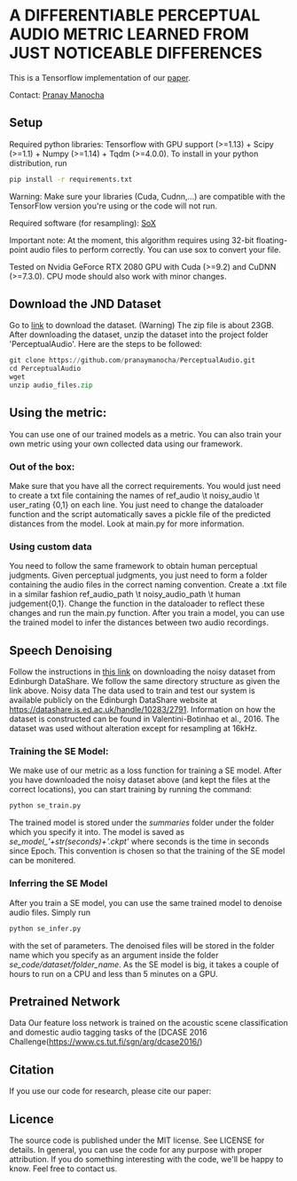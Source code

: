 # A DIFFERENTIABLE PERCEPTUAL AUDIO METRIC LEARNED FROM JUST NOTICEABLE DIFFERENCES

This is a Tensorflow implementation of our [paper](https://percepaudio.cs.princeton.edu/icassp2020_perceptual/).

Contact: [Pranay Manocha](https://www.cs.princeton.edu/~pmanocha/)

## Setup

Required python libraries: Tensorflow with GPU support (>=1.13) + Scipy (>=1.1) + Numpy (>=1.14) + Tqdm (>=4.0.0). To install in your python distribution, run

```bash
pip install -r requirements.txt
```
Warning: Make sure your libraries (Cuda, Cudnn,...) are compatible with the TensorFlow version you're using or the code will not run.

Required software (for resampling): [SoX](http://sox.sourceforge.net/)

Important note: At the moment, this algorithm requires using 32-bit floating-point audio files to perform correctly. You can use sox to convert your file.

Tested on Nvidia GeForce RTX 2080 GPU with Cuda (>=9.2) and CuDNN (>=7.3.0). CPU mode should also work with minor changes.

## Download the JND Dataset

Go to [link](audio_files.zip) to download the dataset. (Warning) The zip file is about 23GB. After downloading the dataset, unzip the dataset into the project folder 'PerceptualAudio'. Here are the steps to be followed:

```python
git clone https://github.com/pranaymanocha/PerceptualAudio.git
cd PerceptualAudio
wget 
unzip audio_files.zip
```

## Using the metric:
You can use one of our trained models as a metric. You can also train your own metric using your own collected data using our framework. 

### Out of the box:
Make sure that you have all the correct requirements. You would just need to create a txt file containing the names of ref_audio \t noisy_audio \t user_rating {0,1} on each line. You just need to change the dataloader function and the script automatically saves a pickle file of the predicted distances from the model. Look at main.py for more information.

### Using custom data
You need to follow the same framework to obtain human perceptual judgments. Given perceptual judgments, you just need to form a folder containing the audio files in the correct naming convention. Create a .txt file in a similar fashion ref_audio_path \t noisy_audio_path \t human judgement{0,1}. Change the function in the dataloader to reflect these changes and run the main.py function. After you train a model, you can use the trained model to infer the distances between two audio recordings.

## Speech Denoising
Follow the instructions in [this link](https://github.com/francoisgermain/SpeechDenoisingWithDeepFeatureLosses) on downloading the noisy dataset from Edinburgh DataShare. We follow the same directory structure as given the link above. Noisy data
The data used to train and test our system is available publicly on the Edinburgh DataShare website at https://datashare.is.ed.ac.uk/handle/10283/2791. Information on how the dataset is constructed can be found in Valentini-Botinhao et al., 2016. The dataset was used without alteration except for resampling at 16kHz.

### Training the SE Model:
We make use of our metric as a loss function for training a SE model. After you have downloaded the noisy dataset above (and kept the files at the correct locations), you can start training by running the command:
```python
python se_train.py
```
The trained model is stored under the *summaries* folder under the folder which you specify it into. The model is saved as *se_model_'+str(seconds)+'.ckpt'* where seconds is the time in seconds since Epoch. This convention is chosen so that the training of the SE model can be monitered. 

### Inferring the SE Model
After you train a SE model, you can use the same trained model to denoise audio files. Simply run 
```python
python se_infer.py
```
with the set of parameters. The denoised files will be stored in the folder name which you specify as an argument inside the folder *se_code/dataset/folder_name*. As the SE model is big, it takes a couple of hours to run on a CPU and less than 5 minutes on a GPU.

## Pretrained Network
Data
Our feature loss network is trained on the acoustic scene classification and domestic audio tagging tasks of the [DCASE 2016 Challenge(https://www.cs.tut.fi/sgn/arg/dcase2016/)

## Citation
If you use our code for research, please cite our paper:

## Licence 
The source code is published under the MIT license. See LICENSE for details. In general, you can use the code for any purpose with proper attribution. If you do something interesting with the code, we'll be happy to know. Feel free to contact us.
